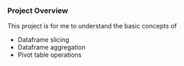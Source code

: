 ### Project Overview

 This project is for me to understand the basic concepts of 

- Dataframe slicing
- Dataframe aggregation
- Pivot table operations


